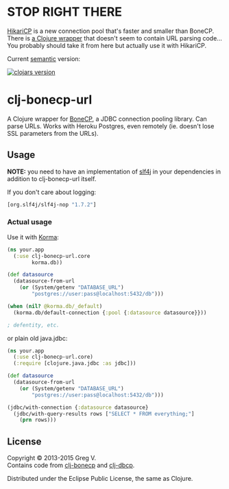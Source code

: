 # STOP RIGHT THERE

[HikariCP](http://brettwooldridge.github.io/HikariCP/) is a new connection pool that's faster and smaller than BoneCP. There is [a Clojure wrapper](https://github.com/tomekw/hikari-cp) that doesn't seem to contain URL parsing code... You probably should take it from here but actually use it with HikariCP.

Current [semantic](http://semver.org/) version:

[![clojars version](https://clojars.org/clj-bonecp-url/latest-version.svg?raw=true)](https://clojars.org/clj-bonecp-url)

# clj-bonecp-url

A Clojure wrapper for [BoneCP](http://jolbox.com/), a JDBC connection pooling library.
Can parse URLs.
Works with Heroku Postgres, even remotely (ie. doesn't lose SSL parameters from the URLs).

## Usage

**NOTE:** you need to have an implementation of [slf4j](http://www.slf4j.org/) in your dependencies in addition to clj-bonecp-url itself.

If you don't care about logging:

```clojure
[org.slf4j/slf4j-nop "1.7.2"]
```

### Actual usage

Use it with [Korma](http://sqlkorma.com):

```clojure
(ns your.app
  (:use clj-bonecp-url.core
        korma.db))

(def datasource
  (datasource-from-url
    (or (System/getenv "DATABASE_URL")
        "postgres://user:pass@localhost:5432/db")))

(when (nil? @korma.db/_default)
  (korma.db/default-connection {:pool {:datasource datasource}}))

; defentity, etc.
```

or plain old java.jdbc:

```clojure
(ns your.app
  (:use clj-bonecp-url.core)
  (:require [clojure.java.jdbc :as jdbc]))

(def datasource
  (datasource-from-url
    (or (System/getenv "DATABASE_URL")
        "postgres://user:pass@localhost:5432/db")))

(jdbc/with-connection {:datasource datasource}
  (jdbc/with-query-results rows ["SELECT * FROM everything;"]
    (prn rows)))
```

## License

Copyright © 2013-2015 Greg V.  
Contains code from [clj-bonecp](https://github.com/opiskelijarekisteri-devel/clj-bonecp) and [clj-dbcp](https://github.com/kumarshantanu/clj-dbcp).

Distributed under the Eclipse Public License, the same as Clojure.
